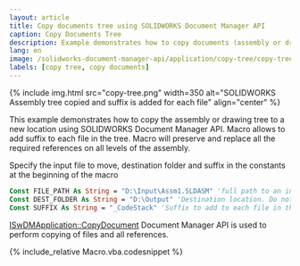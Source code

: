 ```yaml
---
layout: article
title: Copy documents tree using SOLIDWORKS Document Manager API
caption: Copy Documents Tree
description: Example demonstrates how to copy documents (assembly or drawing) tree to a new location by adding the suffix to each file preserving the references using SOLIDWORKS Document Manager API
lang: en
image: /solidworks-document-manager-api/application/copy-tree/copy-tree.png
labels: [copy tree, copy documents]
---
```

{% include img.html src="copy-tree.png" width=350 alt="SOLIDWORKS Assembly tree copied and suffix is added for each file" align="center" %}

This example demonstrates how to copy the assembly or drawing tree to a new location using SOLIDWORKS Document Manager API. Macro allows to add suffix to each file in the tree. Macro will preserve and replace all the required references on all levels of the assembly.

Specify the input file to move, destination folder and suffix in the constants at the beginning of the macro

~~~ vb
Const FILE_PATH As String = "D:\Input\Assm1.SLDASM" 'full path to an input assembly or drawing
Const DEST_FOLDER As String = "D:\Output" 'Destination location. Do not add the backslash '\' at the end of the folder path
Const SUFFIX As String = "_CodeStack" 'Suffix to add to each file in the tree
~~~

[ISwDMApplication::CopyDocument](http://help.solidworks.com/2018/english/api/swdocmgrapi/solidworks.interop.swdocumentmgr~solidworks.interop.swdocumentmgr.iswdmapplication~copydocument.html) Document Manager API is used to perform copying of files and all references.

{% include_relative Macro.vba.codesnippet %}
